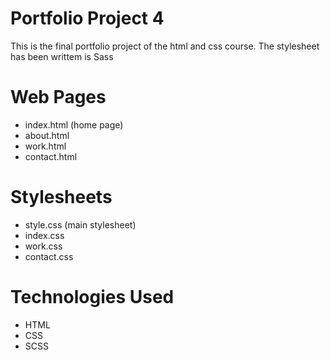 # Portfolio Project 4
This is the final portfolio project of the html and css course.
The stylesheet has been writtem is Sass
# Web Pages
* index.html (home page)
* about.html
* work.html
* contact.html
# Stylesheets
* style.css (main stylesheet)
* index.css
* work.css
* contact.css
# Technologies Used
* HTML
* CSS
* SCSS

